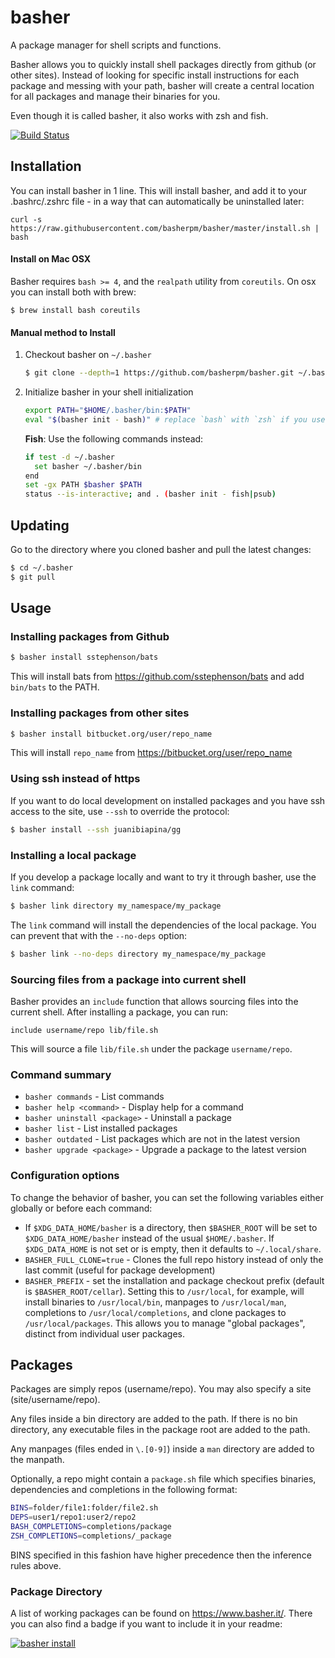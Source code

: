 # basher

A package manager for shell scripts and functions.

Basher allows you to quickly install shell packages directly from github (or
other sites). Instead of looking for specific install instructions for each
package and messing with your path, basher will create a central location for
all packages and manage their binaries for you.

Even though it is called basher, it also works with zsh and fish.

[![Build Status](https://travis-ci.org/basherpm/basher.svg?branch=master)](https://travis-ci.org/basherpm/basher)

## Installation

You can install basher in 1 line. This will install basher, and add it to your .bashrc/.zshrc file - in a way that can automatically be uninstalled later:

	curl -s https://raw.githubusercontent.com/basherpm/basher/master/install.sh | bash

#### Install on Mac OSX
 
Basher requires `bash >= 4`, and the `realpath` utility from `coreutils`. On
osx you can install both with brew:

```
$ brew install bash coreutils
```

#### Manual method to Install

1. Checkout basher on `~/.basher`

    ~~~ sh
    $ git clone --depth=1 https://github.com/basherpm/basher.git ~/.basher
    ~~~

2. Initialize basher in your shell initialization

    ~~~ sh
    export PATH="$HOME/.basher/bin:$PATH"
    eval "$(basher init - bash)" # replace `bash` with `zsh` if you use zsh
    ~~~

    **Fish**: Use the following commands instead:

    ~~~ sh
    if test -d ~/.basher
      set basher ~/.basher/bin
    end
    set -gx PATH $basher $PATH
    status --is-interactive; and . (basher init - fish|psub)
    ~~~


## Updating

Go to the directory where you cloned basher and pull the latest changes:

~~~ sh
$ cd ~/.basher
$ git pull
~~~

## Usage

### Installing packages from Github

~~~ sh
$ basher install sstephenson/bats
~~~

This will install bats from https://github.com/sstephenson/bats and add `bin/bats` to the PATH.

### Installing packages from other sites

~~~ sh
$ basher install bitbucket.org/user/repo_name
~~~

This will install `repo_name` from https://bitbucket.org/user/repo_name

### Using ssh instead of https

If you want to do local development on installed packages and you have ssh
access to the site, use `--ssh` to override the protocol:

~~~ sh
$ basher install --ssh juanibiapina/gg
~~~

### Installing a local package

If you develop a package locally and want to try it through basher,
use the `link` command:

~~~ sh
$ basher link directory my_namespace/my_package
~~~

The `link` command will install the dependencies of the local package.
You can prevent that with the `--no-deps` option:

~~~ sh
$ basher link --no-deps directory my_namespace/my_package
~~~

### Sourcing files from a package into current shell

Basher provides an `include` function that allows sourcing files into the
current shell. After installing a package, you can run:

```
include username/repo lib/file.sh
```

This will source a file `lib/file.sh` under the package `username/repo`.

### Command summary

- `basher commands` - List commands
- `basher help <command>` - Display help for a command
- `basher uninstall <package>` - Uninstall a package
- `basher list` - List installed packages
- `basher outdated` - List packages which are not in the latest version
- `basher upgrade <package>` - Upgrade a package to the latest version

### Configuration options

To change the behavior of basher, you can set the following variables either
globally or before each command:

- If `$XDG_DATA_HOME/basher` is a directory, then `$BASHER_ROOT` will be set to `$XDG_DATA_HOME/basher` instead of the usual `$HOME/.basher`. If `$XDG_DATA_HOME` is not set or is empty, then it defaults to `~/.local/share`.
- `BASHER_FULL_CLONE=true` - Clones the full repo history instead of only the last commit (useful for package development)
- `BASHER_PREFIX` - set the installation and package checkout prefix (default is `$BASHER_ROOT/cellar`).  Setting this to `/usr/local`, for example, will install binaries to `/usr/local/bin`, manpages to `/usr/local/man`, completions to `/usr/local/completions`, and clone packages to `/usr/local/packages`.  This allows you to manage "global packages", distinct from individual user packages.

## Packages

Packages are simply repos (username/repo). You may also specify a site
(site/username/repo).

Any files inside a bin directory are added to the path. If there is no bin
directory, any executable files in the package root are added to the path.

Any manpages (files ended in `\.[0-9]`) inside a `man` directory are added
to the manpath.

Optionally, a repo might contain a `package.sh` file which specifies binaries,
dependencies and completions in the following format:

~~~ sh
BINS=folder/file1:folder/file2.sh
DEPS=user1/repo1:user2/repo2
BASH_COMPLETIONS=completions/package
ZSH_COMPLETIONS=completions/_package
~~~

BINS specified in this fashion have higher precedence then the inference rules
above.

### Package Directory

A list of working packages can be found on https://www.basher.it/. There
you can also find a badge if you want to include it in your readme:

[![basher install](https://img.shields.io/badge/basher-install-white?logo=gnu-bash&style=flat)](https://www.basher.it/package/)
